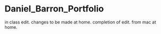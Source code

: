 # Daniel_Barron_Portfolio
in class edit. changes to be made at home.
completion of edit. from mac at home.
